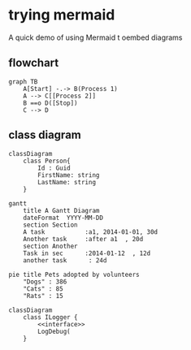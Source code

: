 # trying mermaid

A quick demo of using Mermaid t oembed diagrams

## flowchart

```mermaid
graph TB
	A[Start] -.-> B(Process 1)
	A --> C[[Process 2]]
	B ==o D([Stop])
	C --> D
```

## class diagram

```mermaid
classDiagram
	class Person{
		Id : Guid
		FirstName: string
		LastName: string
	}
```

```mermaid
gantt
    title A Gantt Diagram
    dateFormat  YYYY-MM-DD
    section Section
    A task           :a1, 2014-01-01, 30d
    Another task     :after a1  , 20d
    section Another
    Task in sec      :2014-01-12  , 12d
    another task      : 24d
```

```mermaid
pie title Pets adopted by volunteers
    "Dogs" : 386
    "Cats" : 85
    "Rats" : 15
```

```mermaid
classDiagram
    class ILogger {
        <<interface>>
        LogDebug(
    }
```